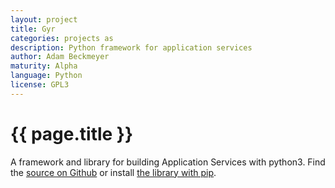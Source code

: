 ```yaml
---
layout: project
title: Gyr
categories: projects as
description: Python framework for application services
author: Adam Beckmeyer
maturity: Alpha
language: Python
license: GPL3
---
```


# {{ page.title }}
A framework and library for building Application Services with python3. Find the
[source on Github](https://github.com/non-Jedi/gyr) or install [the library with
pip](https://pypi.python.org/pypi/gyr).
